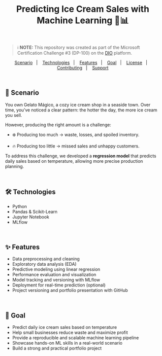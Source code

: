 <h1 align="center">Predicting Ice Cream Sales with Machine Learning 🍦📊</h1> 

<br>

> ℹ️ **NOTE:** This repository was created as part of the Microsoft Certification Challenge #3 (DP-100) on the [DIO](https://dio.me) platform.

<p align="center">  
  <a href="#-scenarios">Scenario</a>&nbsp;&nbsp;&nbsp;|&nbsp;&nbsp;&nbsp;
  <a href="#-technologies">Technologies</a>&nbsp;&nbsp;&nbsp;|&nbsp;&nbsp;&nbsp;
  <a href="#-features">Features</a>&nbsp;&nbsp;&nbsp;|&nbsp;&nbsp;&nbsp;
  <a href="#-goal">Goal</a>&nbsp;&nbsp;&nbsp;|&nbsp;&nbsp;&nbsp;
  <a href="#-license">License</a>&nbsp;&nbsp;&nbsp;|&nbsp;&nbsp;&nbsp;
  <a href="#-contributing">Contributing</a>&nbsp;&nbsp;&nbsp;|&nbsp;&nbsp;&nbsp;
  <a href="#support">Support</a>  
</p>

<br>

## 📸 Scenario
You own Gelato Mágico, a cozy ice cream shop in a seaside town. Over time, you’ve noticed a clear pattern: the hotter the day, the more ice cream you sell.

However, producing the right amount is a challenge:

* ❄️ Producing too much → waste, losses, and spoiled inventory.

* 🔥 Producing too little → missed sales and unhappy customers.

To address this challenge, we developed a **regression model** that predicts daily sales based on temperature, allowing more precise production planning.

<br>

## 🛠 Technologies

- Python 
- Pandas & Scikit-Learn 
- Jupyter Notebook 
- MLflow 


<br>

## ✨ Features

- Data preprocessing and cleaning
- Exploratory data analysis (EDA)
- Predictive modeling using linear regression
- Performance evaluation and visualization
- Model tracking and versioning with MLflow
- Deployment for real-time prediction (optional)
- Project versioning and portfolio presentation with GitHub

<br>

## 🎯 Goal

- Predict daily ice cream sales based on temperature
- Help small businesses reduce waste and maximize profit
- Provide a reproducible and scalable machine learning pipeline
- Showcase hands-on ML skills in a real-world scenario
- Build a strong and practical portfolio project
